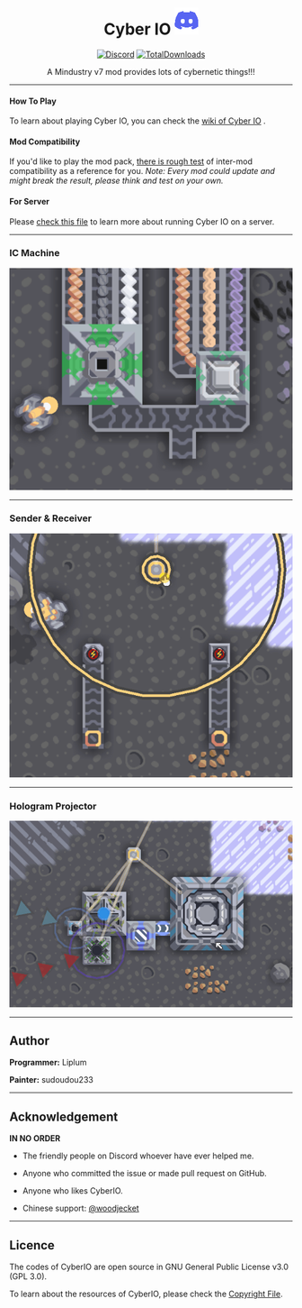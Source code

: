 <div align="center">

# Cyber IO [![Discord](GFX/Discord.png)](https://discord.gg/PDwyxM3waw)

[![Discord](https://img.shields.io/discord/937228972041842718?color=%23529b69&label=Discord&logo=Discord&style=for-the-badge)](https://discord.gg/PDwyxM3waw)
[![TotalDownloads](https://img.shields.io/github/downloads/liplum/CyberIO/total?color=674ea7&label=Donwload&logo=docusign&logoColor=white&style=for-the-badge)](https://github.com/liplum/CyberIO/releases)

A Mindustry v7 mod provides lots of cybernetic things!!!
___
</div>

#### How To Play

To learn about playing Cyber IO, you can check the [wiki of Cyber IO](https://github.com/liplum/CyberIO/wiki/Game-Guide)
.

#### Mod Compatibility

If you'd like to play the mod pack, [there is rough test](SafelyWorkWith.md) of inter-mod compatibility as a reference
for you.
*Note: Every mod could update and might break the result, please think and test on your own.*

#### For Server

Please [check this file](ForServer.md) to learn more about running Cyber IO on a server.
___

### IC Machine

![IC Machine](GFX/ProducingIC2.gif)
___

### Sender & Receiver

![Sender](GFX/Sender&Receiver.gif)
___

### Hologram Projector

![Holo Projector](GFX/Holo-projecting.gif)
___

## Author

**Programmer:** Liplum

**Painter:** sudoudou233
___

## Acknowledgement

**IN NO ORDER**

* The friendly people on Discord whoever have ever helped me.

* Anyone who committed the issue or made pull request on GitHub.

* Anyone who likes CyberIO.

* Chinese support: [@woodjecket](https://github.com/woodjecket)

___

## Licence

The codes of CyberIO are open source in GNU General Public License v3.0 (GPL 3.0).

To learn about the resources of CyberIO, please check the [Copyright File](Copyright.md).